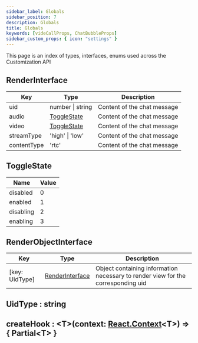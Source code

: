 ```yaml
---
sidebar_label: Globals
sidebar_position: 7
description: Globals
title: Globals
keywords: [videCallProps, ChatBubbleProps]
sidebar_custom_props: { icon: "settings" }
---
```


This page is an index of types, interfaces, enums used across the Customization API

<api>
<method>

## RenderInterface

<collapsible>

| Key         | Type                        | Description                 |
| ----------- | --------------------------- | --------------------------- |
| uid         | number \| string            | Content of the chat message |
| audio       | [ToggleState](#togglestate) | Content of the chat message |
| video       | [ToggleState](#togglestate) | Content of the chat message |
| streamType  | 'high' \| 'low'             | Content of the chat message |
| contentType | 'rtc'                       | Content of the chat message |

</collapsible>
</method>

<!-- ***************************************************************************************************************** -->

<method>

## ToggleState

<collapsible>

| Name      | Value |
| --------- | ----- |
| disabled  | 0     |
| enabled   | 1     |
| disabling | 2     |
| enabling  | 3     |

</collapsible>
</method>

<!-- ***************************************************************************************************************** -->

<method>

## RenderObjectInterface

<collapsible>

| Key            | Type                                | Description                                                                      |
| -------------- | ----------------------------------- | -------------------------------------------------------------------------------- |
| [key: UidType] | [RenderInterface](#renderinterface) | Object containing information necessary to render view for the corresponding uid |

</collapsible>
</method>

<!-- ***************************************************************************************************************** -->

<method>

## UidType : string

</method>

<!-- ***************************************************************************************************************** -->

<method>

## createHook : <T\>(context: [React.Context](#https://github.com/DefinitelyTyped/DefinitelyTyped/blob/207516039691b23e567fa585c9d1aa3970ec3404/types/react/v16/index.d.ts#L373)<T\>) => { Partial<T\> }

</method>

<!-- ***************************************************************************************************************** -->

</api>
